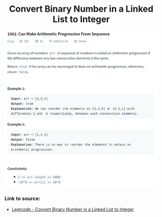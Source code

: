 <h1 align="center">Convert Binary Number in a Linked List to Integer</h1>

![alt text](https://github.com/matthew01lokiet/Algorithmic-exercises/blob/main/z_description_images/Arrays/can_make_arithmetic_progression_from_sequence.png?raw=true)

### Link to source: 
- <a href="https://leetcode.com/problems/convert-binary-number-in-a-linked-list-to-integer/">Leetcode - Convert Binary Number in a Linked List to Integer</a>

